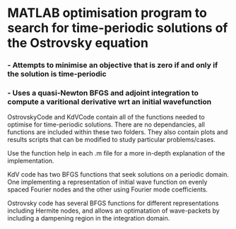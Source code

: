 # MATLAB optimisation program to search for time-periodic solutions of the Ostrovsky equation

### - Attempts to minimise an objective that is zero if and only if the solution is time-periodic

### - Uses a quasi-Newton BFGS and adjoint integration to compute a varitional derivative wrt an initial wavefunction

OstrovskyCode and KdVCode contain all of the functions needed to optimise for time-periodic solutions.
There are no dependancies, all functions are included within these two folders. They also contain plots and results scripts 
that can be modified to study particular problems/cases.

Use the function help in each .m file for a more in-depth explanation of the implementation.

KdV code has two BFGS functions that seek solutions on a periodic domain. One implementing a representation of initial 
wave function on evenly spaced Fourier nodes and the other using Fourier mode coefficients. 

Ostrovsky code has several BFGS functions for different representations including Hermite nodes, and allows an optimatation
of wave-packets by including a dampening region in the integration domain. 
